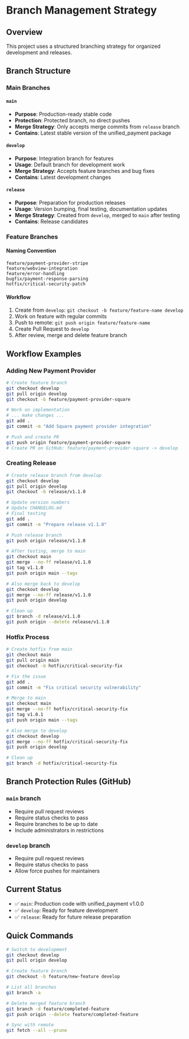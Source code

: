 # Branch Management Strategy

## Overview
This project uses a structured branching strategy for organized development and releases.

## Branch Structure

### Main Branches

#### `main`
- **Purpose**: Production-ready stable code
- **Protection**: Protected branch, no direct pushes
- **Merge Strategy**: Only accepts merge commits from `release` branch
- **Contains**: Latest stable version of the unified_payment package

#### `develop` 
- **Purpose**: Integration branch for features
- **Usage**: Default branch for development work
- **Merge Strategy**: Accepts feature branches and bug fixes
- **Contains**: Latest development changes

#### `release`
- **Purpose**: Preparation for production releases
- **Usage**: Version bumping, final testing, documentation updates
- **Merge Strategy**: Created from `develop`, merged to `main` after testing
- **Contains**: Release candidates

### Feature Branches

#### Naming Convention
```
feature/payment-provider-stripe
feature/webview-integration
feature/error-handling
bugfix/payment-response-parsing
hotfix/critical-security-patch
```

#### Workflow
1. Create from `develop`: `git checkout -b feature/feature-name develop`
2. Work on feature with regular commits
3. Push to remote: `git push origin feature/feature-name`
4. Create Pull Request to `develop`
5. After review, merge and delete feature branch

## Workflow Examples

### Adding New Payment Provider
```bash
# Create feature branch
git checkout develop
git pull origin develop
git checkout -b feature/payment-provider-square

# Work on implementation
# ... make changes ...
git add .
git commit -m "Add Square payment provider integration"

# Push and create PR
git push origin feature/payment-provider-square
# Create PR on GitHub: feature/payment-provider-square -> develop
```

### Creating Release
```bash
# Create release branch from develop
git checkout develop
git pull origin develop
git checkout -b release/v1.1.0

# Update version numbers
# Update CHANGELOG.md
# Final testing
git add .
git commit -m "Prepare release v1.1.0"

# Push release branch
git push origin release/v1.1.0

# After testing, merge to main
git checkout main
git merge --no-ff release/v1.1.0
git tag v1.1.0
git push origin main --tags

# Also merge back to develop
git checkout develop
git merge --no-ff release/v1.1.0
git push origin develop

# Clean up
git branch -d release/v1.1.0
git push origin --delete release/v1.1.0
```

### Hotfix Process
```bash
# Create hotfix from main
git checkout main
git pull origin main
git checkout -b hotfix/critical-security-fix

# Fix the issue
git add .
git commit -m "Fix critical security vulnerability"

# Merge to main
git checkout main
git merge --no-ff hotfix/critical-security-fix
git tag v1.0.1
git push origin main --tags

# Also merge to develop
git checkout develop
git merge --no-ff hotfix/critical-security-fix
git push origin develop

# Clean up
git branch -d hotfix/critical-security-fix
```

## Branch Protection Rules (GitHub)

### `main` branch
- Require pull request reviews
- Require status checks to pass
- Require branches to be up to date
- Include administrators in restrictions

### `develop` branch  
- Require pull request reviews
- Require status checks to pass
- Allow force pushes for maintainers

## Current Status
- ✅ `main`: Production code with unified_payment v1.0.0
- ✅ `develop`: Ready for feature development
- ✅ `release`: Ready for future release preparation

## Quick Commands
```bash
# Switch to development
git checkout develop
git pull origin develop

# Create feature branch
git checkout -b feature/new-feature develop

# List all branches
git branch -a

# Delete merged feature branch
git branch -d feature/completed-feature
git push origin --delete feature/completed-feature

# Sync with remote
git fetch --all --prune
```